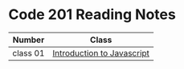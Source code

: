 # Code 201 Reading Notes

| Number      | Class |
| ----------- | ----------- |
| class 01    |   [Introduction to Javascript](#https://enasbatayneh.github.io/reading-notes/Read04)      |

